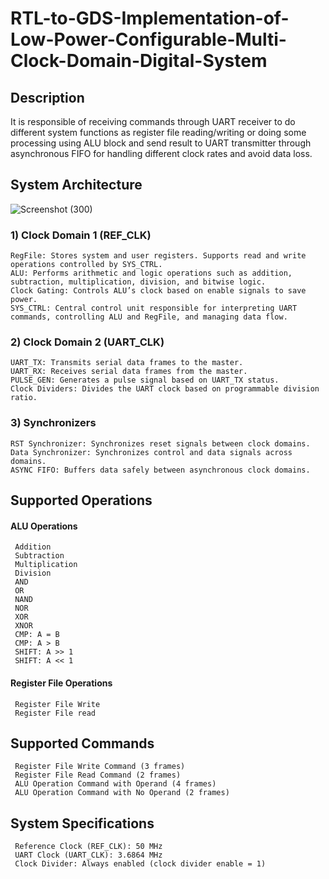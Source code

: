 # RTL-to-GDS-Implementation-of-Low-Power-Configurable-Multi-Clock-Domain-Digital-System
## Description
It is responsible of receiving commands through UART receiver to do different system functions as register file reading/writing or doing some processing using ALU block and send result to UART transmitter through asynchronous FIFO for handling different clock rates and avoid data loss.

## System Architecture
![Screenshot (300)](https://github.com/user-attachments/assets/3581d884-b717-4090-86b1-6e01376d9d8f)

### 1) Clock Domain 1 (REF_CLK)
    RegFile: Stores system and user registers. Supports read and write operations controlled by SYS_CTRL.
    ALU: Performs arithmetic and logic operations such as addition, subtraction, multiplication, division, and bitwise logic.
    Clock Gating: Controls ALU’s clock based on enable signals to save power.
    SYS_CTRL: Central control unit responsible for interpreting UART commands, controlling ALU and RegFile, and managing data flow.

### 2) Clock Domain 2 (UART_CLK)
    UART_TX: Transmits serial data frames to the master.
    UART_RX: Receives serial data frames from the master.
    PULSE_GEN: Generates a pulse signal based on UART_TX status.
    Clock Dividers: Divides the UART clock based on programmable division ratio.

### 3) Synchronizers
    RST Synchronizer: Synchronizes reset signals between clock domains.
    Data Synchronizer: Synchronizes control and data signals across domains.
    ASYNC FIFO: Buffers data safely between asynchronous clock domains.

## Supported Operations
#### ALU Operations
     Addition
     Subtraction
     Multiplication 
     Division
     AND
     OR
     NAND
     NOR
     XOR
     XNOR
     CMP: A = B
     CMP: A > B
     SHIFT: A >> 1
     SHIFT: A << 1
#### Register File Operations
     Register File Write
     Register File read
     
## Supported Commands
     Register File Write Command (3 frames)
     Register File Read Command (2 frames)
     ALU Operation Command with Operand (4 frames)
     ALU Operation Command with No Operand (2 frames)

## System Specifications
     Reference Clock (REF_CLK): 50 MHz
     UART Clock (UART_CLK): 3.6864 MHz
     Clock Divider: Always enabled (clock divider enable = 1)
     
    



      



     
        
     
     
     
     

     
